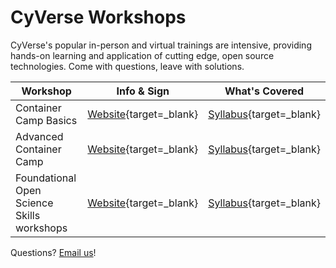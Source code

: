 # CyVerse Workshops

CyVerse's popular in-person and virtual trainings are intensive, providing hands-on learning and application of cutting edge, open source technologies. Come with questions, leave with solutions.

| Workshop | Info & Sign | What's Covered |
|----------|-------------|----------------|
| Container Camp Basics | [Website](https://cyverse.org/cc){target=_blank} | [Syllabus](https://cyverse-learning-materials.github.io/container-camp/getting_started/schedule/#basics){target=_blank} |
| Advanced Container Camp | [Website](https://cyverse.org/cc){target=_blank} | [Syllabus](https://cyverse-learning-materials.github.io/container-camp/getting_started/schedule/#advanced){target=_blank} |
| Foundational Open Science Skills workshops | [Website](https://cyverse.org/foss){target=_blank} | [Syllabus](https://cyverse.org/foss#schedule){target=_blank} |


Questions? [Email us](mailto:info@cyverse.org)!
